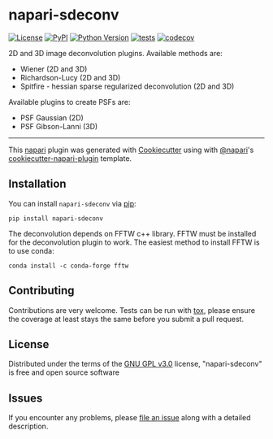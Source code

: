 # napari-sdeconv

[![License](https://img.shields.io/pypi/l/napari-sdeconv.svg?color=green)](https://github.com/sylvainprigent/napari-sdeconv/raw/master/LICENSE)
[![PyPI](https://img.shields.io/pypi/v/napari-sdeconv.svg?color=green)](https://pypi.org/project/napari-sdeconv)
[![Python Version](https://img.shields.io/pypi/pyversions/napari-sdeconv.svg?color=green)](https://python.org)
[![tests](https://github.com/sylvainprigent/napari-sdeconv/workflows/tests/badge.svg)](https://github.com/sylvainprigent/napari-sdeconv/actions)
[![codecov](https://codecov.io/gh/sylvainprigent/napari-sdeconv/branch/master/graph/badge.svg)](https://codecov.io/gh/sylvainprigent/napari-sdeconv)

2D and 3D image deconvolution plugins. Available methods are:
- Wiener (2D and 3D)
- Richardson-Lucy (2D and 3D)
- Spitfire - hessian sparse regularized deconvolution (2D and 3D)

Available plugins to create PSFs are:
- PSF Gaussian (2D)
- PSF Gibson-Lanni (3D)

----------------------------------

This [napari] plugin was generated with [Cookiecutter] using with [@napari]'s [cookiecutter-napari-plugin] template.

<!--
Don't miss the full getting started guide to set up your new package:
https://github.com/napari/cookiecutter-napari-plugin#getting-started

and review the napari docs for plugin developers:
https://napari.org/docs/plugins/index.html
-->

## Installation

You can install `napari-sdeconv` via [pip]:

    pip install napari-sdeconv
    

The deconvolution depends on FFTW c++ library. FFTW must be installed for the 
deconvolution plugin to work. The easiest method to install FFTW is to use 
conda:

    conda install -c conda-forge fftw
        

## Contributing

Contributions are very welcome. Tests can be run with [tox], please ensure
the coverage at least stays the same before you submit a pull request.

## License

Distributed under the terms of the [GNU GPL v3.0] license,
"napari-sdeconv" is free and open source software

## Issues

If you encounter any problems, please [file an issue] along with a detailed description.

[napari]: https://github.com/napari/napari
[Cookiecutter]: https://github.com/audreyr/cookiecutter
[@napari]: https://github.com/napari
[MIT]: http://opensource.org/licenses/MIT
[BSD-3]: http://opensource.org/licenses/BSD-3-Clause
[GNU GPL v3.0]: http://www.gnu.org/licenses/gpl-3.0.txt
[GNU LGPL v3.0]: http://www.gnu.org/licenses/lgpl-3.0.txt
[Apache Software License 2.0]: http://www.apache.org/licenses/LICENSE-2.0
[Mozilla Public License 2.0]: https://www.mozilla.org/media/MPL/2.0/index.txt
[cookiecutter-napari-plugin]: https://github.com/napari/cookiecutter-napari-plugin

[file an issue]: https://github.com/sylvainprigent/napari-sdeconv/issues

[napari]: https://github.com/napari/napari
[tox]: https://tox.readthedocs.io/en/latest/
[pip]: https://pypi.org/project/pip/
[PyPI]: https://pypi.org/
